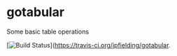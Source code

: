 gotabular
======

Some basic table operations

[![Build Status](https://travis-ci.org/jpfielding/gotabular.svg?branch=master)](https://travis-ci.org/jpfielding/gotabular.



